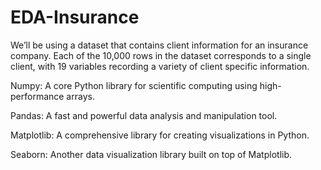 # EDA-Insurance
We’ll be using a dataset that contains client information for an insurance company. Each of the 10,000 rows in the dataset corresponds to a single client, with 19 variables recording a variety of client specific information.

Numpy: A core Python library for scientific computing using high-performance arrays.

Pandas: A fast and powerful data analysis and manipulation tool.

Matplotlib: A comprehensive library for creating visualizations in Python.

Seaborn: Another data visualization library built on top of Matplotlib.
